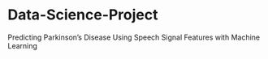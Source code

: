 # Data-Science-Project
Predicting Parkinson’s Disease Using Speech Signal Features with Machine Learning
